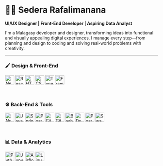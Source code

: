 # 🏄‍♂️ Sedera Rafalimanana

**UI/UX Designer | Front-End Developer | Aspiring Data Analyst**  

I'm a Malagasy developer and designer, transforming ideas into functional and visually appealing digital experiences. I manage every step—from planning and design to coding and solving real-world problems with creativity.

---

### 🖌️ Design & Front-End
<img align="left" alt="NextJS" width="30px" src="https://cdn.jsdelivr.net/gh/devicons/devicon/icons/nextjs/nextjs-original.svg" />
<img align="left" alt="React" width="30px" src="https://cdn.jsdelivr.net/gh/devicons/devicon/icons/react/react-original.svg" />
<img align="left" alt="HTML" width="30px" src="https://cdn.jsdelivr.net/gh/devicons/devicon/icons/html5/html5-plain.svg" />
<img align="left" alt="CSS" width="30px" src="https://cdn.jsdelivr.net/gh/devicons/devicon/icons/css3/css3-plain.svg" />
<img align="left" alt="TypeScript" width="30px" src="https://cdn.jsdelivr.net/gh/devicons/devicon/icons/typescript/typescript-plain.svg" />
<img align="left" alt="Framer Motion" width="30px" src="https://cdn.jsdelivr.net/gh/devicons/devicon/icons/javascript/javascript-plain.svg" />

<br /><br />
---
### ⚙️ Back-End & Tools
<img align="left" alt="NodeJS" width="30px" src="https://cdn.jsdelivr.net/gh/devicons/devicon/icons/nodejs/nodejs-original.svg" />
<img align="left" alt="Java" width="30px" src="https://cdn.jsdelivr.net/gh/devicons/devicon/icons/java/java-original.svg"/>
<img align="left" alt="Spring" width="30px" src="https://cdn.jsdelivr.net/gh/devicons/devicon/icons/spring/spring-original.svg" />
<img align="left" alt="Postgres" width="30px" src="https://cdn.jsdelivr.net/gh/devicons/devicon/icons/postgresql/postgresql-original.svg" />
<img align="left" alt="Git" width="30px" src="https://cdn.jsdelivr.net/gh/devicons/devicon/icons/git/git-original.svg" />
<img align="left" alt="GitHub" width="30px" src="https://cdn.jsdelivr.net/gh/devicons/devicon/icons/github/github-original.svg" />

<img align="left" alt="Bash" width="30px" src="https://cdn.jsdelivr.net/gh/devicons/devicon/icons/bash/bash-original.svg" />
<img align="left" alt="Docker" width="30px" src="https://cdn.jsdelivr.net/gh/devicons/devicon/icons/docker/docker-original.svg" />
<img align="left" alt="Postman" width="30px" src="https://cdn.jsdelivr.net/gh/devicons/devicon/icons/postman/postman-original.svg" />
<img align="left" alt="Swagger" width="30px" src="https://cdn.jsdelivr.net/gh/devicons/devicon/icons/swagger/swagger-original.svg" />

<br /><br />
---
### 📊 Data & Analytics
<img align="left" alt="Python" width="30px" src="https://cdn.jsdelivr.net/gh/devicons/devicon/icons/python/python-original.svg" />
<img align="left" alt="Jupyter" width="30px" src="https://cdn.jsdelivr.net/gh/devicons/devicon/icons/jupyter/jupyter-original.svg" />
<img align="left" alt="Airflow" width="30px" src="https://cdn.jsdelivr.net/gh/devicons/devicon/icons/apacheairflow/apacheairflow-original.svg" />
<img align="left" alt="Linux" width="30px" src="https://cdn.jsdelivr.net/gh/devicons/devicon/icons/linux/linux-original.svg" />

<br /><br />
---
